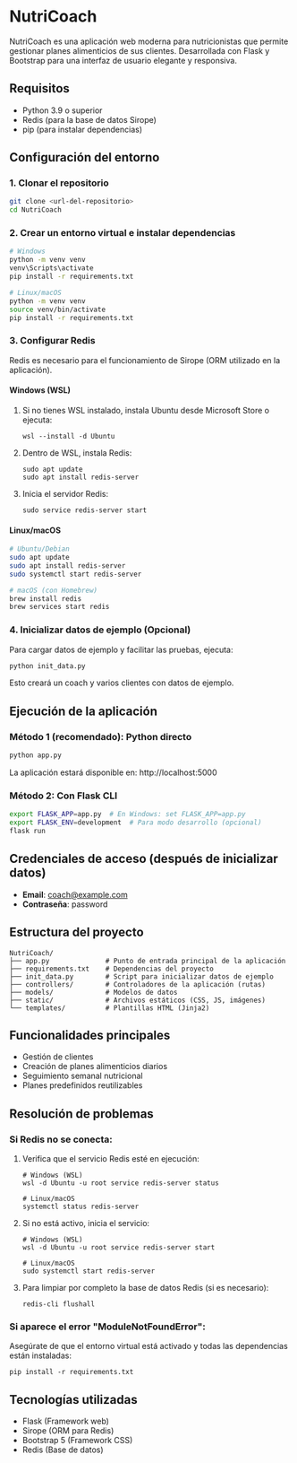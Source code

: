 # NutriCoach

NutriCoach es una aplicación web moderna para nutricionistas que permite gestionar planes alimenticios de sus clientes. Desarrollada con Flask y Bootstrap para una interfaz de usuario elegante y responsiva.

## Requisitos

- Python 3.9 o superior
- Redis (para la base de datos Sirope)
- pip (para instalar dependencias)

## Configuración del entorno

### 1. Clonar el repositorio

```bash
git clone <url-del-repositorio>
cd NutriCoach
```

### 2. Crear un entorno virtual e instalar dependencias

```bash
# Windows
python -m venv venv
venv\Scripts\activate
pip install -r requirements.txt

# Linux/macOS
python -m venv venv
source venv/bin/activate
pip install -r requirements.txt
```

### 3. Configurar Redis

Redis es necesario para el funcionamiento de Sirope (ORM utilizado en la aplicación).

#### Windows (WSL)

1. Si no tienes WSL instalado, instala Ubuntu desde Microsoft Store o ejecuta:
   ```
   wsl --install -d Ubuntu
   ```

2. Dentro de WSL, instala Redis:
   ```
   sudo apt update
   sudo apt install redis-server
   ```

3. Inicia el servidor Redis:
   ```
   sudo service redis-server start
   ```

#### Linux/macOS

```bash
# Ubuntu/Debian
sudo apt update
sudo apt install redis-server
sudo systemctl start redis-server

# macOS (con Homebrew)
brew install redis
brew services start redis
```

### 4. Inicializar datos de ejemplo (Opcional)

Para cargar datos de ejemplo y facilitar las pruebas, ejecuta:

```bash
python init_data.py
```

Esto creará un coach y varios clientes con datos de ejemplo.

## Ejecución de la aplicación

### Método 1 (recomendado): Python directo

```bash
python app.py
```

La aplicación estará disponible en: http://localhost:5000

### Método 2: Con Flask CLI

```bash
export FLASK_APP=app.py  # En Windows: set FLASK_APP=app.py
export FLASK_ENV=development  # Para modo desarrollo (opcional)
flask run
```

## Credenciales de acceso (después de inicializar datos)

- **Email**: coach@example.com
- **Contraseña**: password

## Estructura del proyecto

```
NutriCoach/
├── app.py              # Punto de entrada principal de la aplicación
├── requirements.txt    # Dependencias del proyecto
├── init_data.py        # Script para inicializar datos de ejemplo
├── controllers/        # Controladores de la aplicación (rutas)
├── models/             # Modelos de datos
├── static/             # Archivos estáticos (CSS, JS, imágenes)
└── templates/          # Plantillas HTML (Jinja2)
```

## Funcionalidades principales

- Gestión de clientes
- Creación de planes alimenticios diarios
- Seguimiento semanal nutricional
- Planes predefinidos reutilizables

## Resolución de problemas

### Si Redis no se conecta:

1. Verifica que el servicio Redis esté en ejecución:
   ```
   # Windows (WSL)
   wsl -d Ubuntu -u root service redis-server status
   
   # Linux/macOS
   systemctl status redis-server
   ```

2. Si no está activo, inicia el servicio:
   ```
   # Windows (WSL)
   wsl -d Ubuntu -u root service redis-server start
   
   # Linux/macOS
   sudo systemctl start redis-server
   ```

3. Para limpiar por completo la base de datos Redis (si es necesario):
   ```
   redis-cli flushall
   ```

### Si aparece el error "ModuleNotFoundError":

Asegúrate de que el entorno virtual está activado y todas las dependencias están instaladas:
```
pip install -r requirements.txt
```

## Tecnologías utilizadas

- Flask (Framework web)
- Sirope (ORM para Redis)
- Bootstrap 5 (Framework CSS)
- Redis (Base de datos)